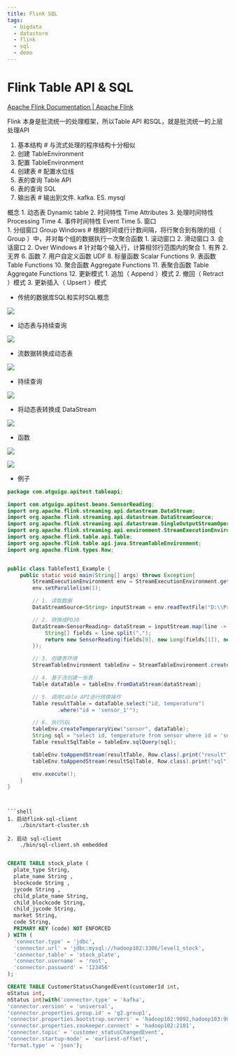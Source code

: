 ```yaml
---
title: Flink SQL
tags:
  - bigdata
  - datastore
  - flink
  - sql
  - demo
---
```

# Flink Table API & SQL

[Apache Flink Documentation | Apache Flink](https://nightlies.apache.org/flink/flink-docs-release-1.14/)


Flink 本身是批流统一的处理框架，所以Table API 和SQL，就是批流统一的上层处理API
  
1. 基本结构 # 与流式处理的程序结构十分相似
2. 创建 TableEnvironment
3. 配置 TableEnvironment
4. 创建表 # 配置水位线
5. 表的查询 Table API
5. 表的查询 SQL
6. 输出表 # 输出到文件. kafka. ES. mysql

概念
	1. 动态表 Dynamic table
	2. 时间特性 Time Attributes
	3. 处理时间特性 Processing Time
	4. 事件时间特性 Event Time
	5. 窗口   	
		1. 分组窗口 Group Windows # 根据时间或行计数间隔，将行聚合到有限的组（ Group ）中，并对每个组的数据执行一次聚合函数 
			1. 滚动窗口
			2. 滑动窗口
			3. 会话窗口
		2. Over Windows  # 针对每个输入行，计算相邻行范围内的聚合
			1. 有界
			2. 无界
	6. 函数
	7. 用户自定义函数 UDF
	8. 标量函数 Scalar Functions
	9. 表函数 Table Functions
	10. 聚合函数 Aggregate Functions
	11. 表聚合函数 Table Aggregate Functions
	12. 更新模式
		1. 追加（ Append ）模式
		2. 撤回（ Retract ）模式
		3. 更新插入（ Upsert ）模式

- 传统的数据库SQL和实时SQL概念

![](https://homjay.oss-cn-shanghai.aliyuncs.com/image-20220406165923778.png)

- 动态表与持续查询

![](https://homjay.oss-cn-shanghai.aliyuncs.com/image-20220406165501355.png)

- 流数据转换成动态表

![](https://homjay.oss-cn-shanghai.aliyuncs.com/image-20220406165537828.png)

- 持续查询

![](https://homjay.oss-cn-shanghai.aliyuncs.com/image-20220406165820284.png)

- 将动态表转换成 DataStream

![](https://homjay.oss-cn-shanghai.aliyuncs.com/image-20220406170101199.png)

- 函数

![](https://homjay.oss-cn-shanghai.aliyuncs.com/image-20220406171102730.png)

![](https://homjay.oss-cn-shanghai.aliyuncs.com/image-20220406171118743.png)

- 例子

```Java
package com.atguigu.apitest.tableapi;

import com.atguigu.apitest.beans.SensorReading;
import org.apache.flink.streaming.api.datastream.DataStream;
import org.apache.flink.streaming.api.datastream.DataStreamSource;
import org.apache.flink.streaming.api.datastream.SingleOutputStreamOperator;
import org.apache.flink.streaming.api.environment.StreamExecutionEnvironment;
import org.apache.flink.table.api.Table;
import org.apache.flink.table.api.java.StreamTableEnvironment;
import org.apache.flink.types.Row;


public class TableTest1_Example {
    public static void main(String[] args) throws Exception{
        StreamExecutionEnvironment env = StreamExecutionEnvironment.getExecutionEnvironment();
        env.setParallelism(1);

        // 1. 读取数据
        DataStreamSource<String> inputStream = env.readTextFile("D:\\Projects\\BigData\\FlinkTutorial\\src\\main\\resources\\sensor.txt");

        // 2. 转换成POJO
        DataStream<SensorReading> dataStream = inputStream.map(line -> {
            String[] fields = line.split(",");
            return new SensorReading(fields[0], new Long(fields[1]), new Double(fields[2]));
        });

        // 3. 创建表环境
        StreamTableEnvironment tableEnv = StreamTableEnvironment.create(env);

        // 4. 基于流创建一张表
        Table dataTable = tableEnv.fromDataStream(dataStream);

        // 5. 调用table API进行转换操作
        Table resultTable = dataTable.select("id, temperature")
                .where("id = 'sensor_1'");

        // 6. 执行SQL
        tableEnv.createTemporaryView("sensor", dataTable);
        String sql = "select id, temperature from sensor where id = 'sensor_1'";
        Table resultSqlTable = tableEnv.sqlQuery(sql);

        tableEnv.toAppendStream(resultTable, Row.class).print("result");
        tableEnv.toAppendStream(resultSqlTable, Row.class).print("sql");

        env.execute();
    }
}

```


```


```shell
1. 启动flink-sql-client
    ./bin/start-cluster.sh

2. 启动 sql-client
   	./bin/sql-client.sh embedded
```

```sql

CREATE TABLE stock_plate (
  plate_type String,
  plate_name String ,
  blockcode String ,
  jycode String ,
  child_plate_name String,
  child_blockcode String,
  child_jycode String,
  market String,
  code String,
  PRIMARY KEY (code) NOT ENFORCED
) WITH (
  'connector.type' = 'jdbc',
  'connector.url' = 'jdbc:mysql://hadoop102:3306/level1_stock',
  'connector.table' = 'stock_plate',                                         
  'connector.username' = 'root',
  'connector.password' = '123456'
);

CREATE TABLE CustomerStatusChangedEvent(customerId int,
oStatus int,
nStatus int)with('connector.type' = 'kafka',
'connector.version' = 'universal',
'connector.properties.group.id' = 'g2.group1',
'connector.properties.bootstrap.servers' = 'hadoop102:9092,hadoop103:9092',
'connector.properties.zookeeper.connect' = 'hadoop102:2181',
'connector.topic' = 'customer_statusChangedEvent',
'connector.startup-mode' = 'earliest-offset',
'format.type' = 'json');
```

